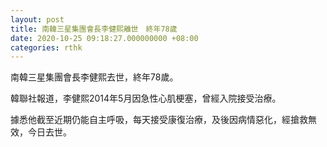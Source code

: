 ```yaml
---
layout: post
title: 南韓三星集團會長李健熙離世　終年78歲
date: 2020-10-25 09:18:27.000000000 +08:00
categories: rthk
---
```


南韓三星集團會長李健熙去世，終年78歲。

韓聯社報道，李健熙2014年5月因急性心肌梗塞，曾經入院接受治療。

據悉他截至近期仍能自主呼吸，每天接受康復治療，及後因病情惡化，經搶救無效，今日去世。

